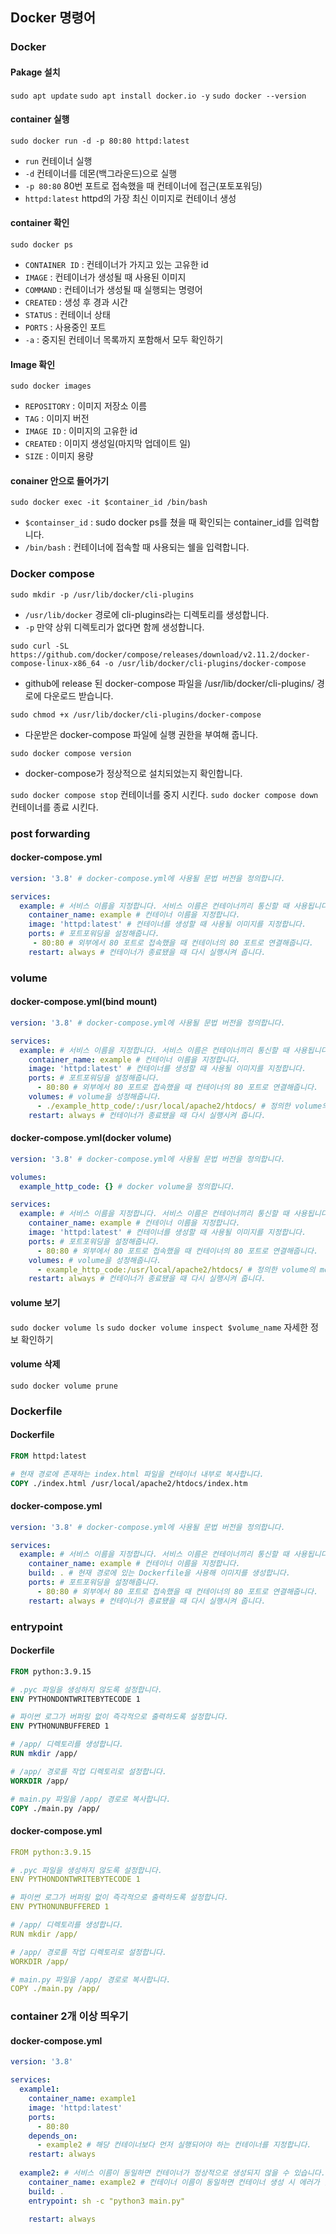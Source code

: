 ## Docker 명령어
### Docker
#### Pakage 설치
`sudo apt update`
`sudo apt install docker.io -y`
`sudo docker --version`

#### container 실행
`sudo docker run -d -p 80:80 httpd:latest`
- `run` 컨테이너 실행
- `-d` 컨테이너를 데몬(백그라운드)으로 실행
- `-p 80:80` 80번 포트로 접속했을 때 컨테이너에 접근(포토포워딩)
- `httpd:latest` httpd의 가장 최신 이미지로 컨테이너 생성

#### container 확인
`sudo docker ps`
- `CONTAINER ID` : 컨테이너가 가지고 있는 고유한 id
- `IMAGE` : 컨테이너가 생성될 때 사용된 이미지
- `COMMAND` : 컨테이너가 생성될 때 실행되는 명령어
- `CREATED` : 생성 후 경과 시간
- `STATUS` : 컨테이너 상태
- `PORTS` : 사용중인 포트
- `-a` : 중지된 컨테이너 목록까지 포함해서 모두 확인하기

#### Image 확인
`sudo docker images`
- `REPOSITORY` : 이미지 저장소 이름
- `TAG` : 이미지 버전
- `IMAGE ID` : 이미지의 고유한 id
- `CREATED` : 이미지 생성일(마지막 업데이트 일)
- `SIZE` : 이미지 용량

#### conainer 안으로 들어가기
`sudo docker exec -it $container_id /bin/bash`
- `$containser_id` : sudo docker ps를 쳤을 때 확인되는 container_id를 입력합니다.
- `/bin/bash` : 컨테이너에 접속할 때 사용되는 쉘을 입력합니다.

### Docker compose
`sudo mkdir -p /usr/lib/docker/cli-plugins`
- `/usr/lib/docker` 경로에 cli-plugins라는 디렉토리를 생성합니다.
- `-p` 만약 상위 디렉토리가 없다면 함께 생성합니다.

`sudo curl -SL https://github.com/docker/compose/releases/download/v2.11.2/docker-compose-linux-x86_64 -o /usr/lib/docker/cli-plugins/docker-compose`
- github에 release 된 docker-compose 파일을 /usr/lib/docker/cli-plugins/ 경로에 다운로드 받습니다.


`sudo chmod +x /usr/lib/docker/cli-plugins/docker-compose`
- 다운받은 docker-compose 파일에 실행 권한을 부여해 줍니다.

`sudo docker compose version`
- docker-compose가 정상적으로 설치되었는지 확인합니다.

`sudo docker compose stop` 컨테이너를 중지 시킨다.
`sudo docker compose down` 컨테이너를 종료 시킨다.

### post forwarding
#### docker-compose.yml
```yml
version: '3.8' # docker-compose.yml에 사용될 문법 버전을 정의합니다.

services:
  example: # 서비스 이름을 지정합니다. 서비스 이름은 컨테이너끼리 통신할 때 사용됩니다.
    container_name: example # 컨테이너 이름을 지정합니다.
    image: 'httpd:latest' # 컨테이너를 생성할 때 사용될 이미지를 지정합니다.
    ports: # 포트포워딩을 설정해줍니다.
     - 80:80 # 외부에서 80 포트로 접속했을 때 컨테이너의 80 포트로 연결해줍니다.
    restart: always # 컨테이너가 종료됐을 때 다시 실행시켜 줍니다.
```

### volume
#### docker-compose.yml(bind mount)
```yml
version: '3.8' # docker-compose.yml에 사용될 문법 버전을 정의합니다.

services:
  example: # 서비스 이름을 지정합니다. 서비스 이름은 컨테이너끼리 통신할 때 사용됩니다.
    container_name: example # 컨테이너 이름을 지정합니다.
    image: 'httpd:latest' # 컨테이너를 생성할 때 사용될 이미지를 지정합니다.
    ports: # 포트포워딩을 설정해줍니다.
      - 80:80 # 외부에서 80 포트로 접속했을 때 컨테이너의 80 포트로 연결해줍니다.
    volumes: # volume을 성정해줍니다.
      - ./example_http_code/:/usr/local/apache2/htdocs/ # 정의한 volume의 mount할 경로를 지정합니다.
    restart: always # 컨테이너가 종료됐을 때 다시 실행시켜 줍니다.
```

#### docker-compose.yml(docker volume)
```yml
version: '3.8' # docker-compose.yml에 사용될 문법 버전을 정의합니다.

volumes:
  example_http_code: {} # docker volume을 정의합니다.

services:
  example: # 서비스 이름을 지정합니다. 서비스 이름은 컨테이너끼리 통신할 때 사용됩니다.
    container_name: example # 컨테이너 이름을 지정합니다.
    image: 'httpd:latest' # 컨테이너를 생성할 때 사용될 이미지를 지정합니다.
    ports: # 포트포워딩을 설정해줍니다.
      - 80:80 # 외부에서 80 포트로 접속했을 때 컨테이너의 80 포트로 연결해줍니다.
    volumes: # volume을 성정해줍니다.
      - example_http_code:/usr/local/apache2/htdocs/ # 정의한 volume의 mount할 경로를 지정합니다.
    restart: always # 컨테이너가 종료됐을 때 다시 실행시켜 줍니다.
```

#### volume 보기
`sudo docker volume ls`
`sudo docker volume inspect $volume_name` 자세한 정보 확인하기

#### volume 삭제
`sudo docker volume prune`

### Dockerfile
#### Dockerfile
```Dockerfile
FROM httpd:latest

# 현재 경로에 존재하는 index.html 파일을 컨테이너 내부로 복사합니다.
COPY ./index.html /usr/local/apache2/htdocs/index.htm
```

#### docker-compose.yml
```yml
version: '3.8' # docker-compose.yml에 사용될 문법 버전을 정의합니다.

services:
  example: # 서비스 이름을 지정합니다. 서비스 이름은 컨테이너끼리 통신할 때 사용됩니다.
    container_name: example # 컨테이너 이름을 지정합니다.
    build: . # 현재 경로에 있는 Dockerfile을 사용해 이미지를 생성합니다.
    ports: # 포트포워딩을 설정해줍니다.
      - 80:80 # 외부에서 80 포트로 접속했을 때 컨테이너의 80 포트로 연결해줍니다.
    restart: always # 컨테이너가 종료됐을 때 다시 실행시켜 줍니다.
```

### entrypoint
#### Dockerfile
```Dockerfile
FROM python:3.9.15

# .pyc 파일을 생성하지 않도록 설정합니다.
ENV PYTHONDONTWRITEBYTECODE 1

# 파이썬 로그가 버퍼링 없이 즉각적으로 출력하도록 설정합니다.
ENV PYTHONUNBUFFERED 1

# /app/ 디렉토리를 생성합니다.
RUN mkdir /app/

# /app/ 경로를 작업 디렉토리로 설정합니다.
WORKDIR /app/

# main.py 파일을 /app/ 경로로 복사합니다.
COPY ./main.py /app/
```

#### docker-compose.yml
```yml
FROM python:3.9.15

# .pyc 파일을 생성하지 않도록 설정합니다.
ENV PYTHONDONTWRITEBYTECODE 1

# 파이썬 로그가 버퍼링 없이 즉각적으로 출력하도록 설정합니다.
ENV PYTHONUNBUFFERED 1

# /app/ 디렉토리를 생성합니다.
RUN mkdir /app/

# /app/ 경로를 작업 디렉토리로 설정합니다.
WORKDIR /app/

# main.py 파일을 /app/ 경로로 복사합니다.
COPY ./main.py /app/
```

### container 2개 이상 띄우기
#### docker-compose.yml
```yml
version: '3.8'

services:
  example1:
    container_name: example1
    image: 'httpd:latest'
    ports:
      - 80:80
    depends_on:
      - example2 # 해당 컨테이너보다 먼저 실행되어야 하는 컨테이너를 지정합니다.
    restart: always
    
  example2: # 서비스 이름이 동일하면 컨테이너가 정상적으로 생성되지 않을 수 있습니다.
    container_name: example2 # 컨테이너 이름이 동일하면 컨테이너 생성 시 에러가 발생합니다.
    build: .
    entrypoint: sh -c "python3 main.py"
    
    restart: always
```